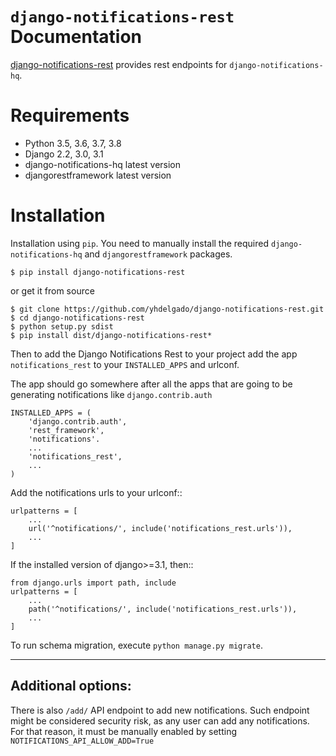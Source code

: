``django-notifications-rest`` Documentation
=======================================

[django-notifications-rest](https://github.com/yhdelgado/django-notifications-rest) provides rest endpoints for ``django-notifications-hq``.

Requirements
============

- Python 3.5, 3.6, 3.7, 3.8
- Django 2.2, 3.0, 3.1
- django-notifications-hq latest version
- djangorestframework latest version

Installation
============

Installation using ``pip``. You need to manually install the required ``django-notifications-hq`` and ``djangorestframework`` packages.
    
    $ pip install django-notifications-rest

or get it from source

    $ git clone https://github.com/yhdelgado/django-notifications-rest.git
    $ cd django-notifications-rest
    $ python setup.py sdist
    $ pip install dist/django-notifications-rest*

Then to add the Django Notifications Rest to your project add the app ``notifications_rest`` to your ``INSTALLED_APPS`` and urlconf.

The app should go somewhere after all the apps that are going to be generating notifications like ``django.contrib.auth``

    INSTALLED_APPS = (
        'django.contrib.auth',
        'rest_framework',
        'notifications'.
        ...
        'notifications_rest',
        ...
    )

Add the notifications urls to your urlconf::

    urlpatterns = [
        ...
        url('^notifications/', include('notifications_rest.urls')),
        ...
    ]
If the installed version of django>=3.1, then::

    from django.urls import path, include
    urlpatterns = [
        ...
        path('^notifications/', include('notifications_rest.urls')),
        ...
    ]
 
To run schema migration, execute ``python manage.py migrate``.

-------------------
Additional options:
-------------------

There is also ``/add/`` API endpoint to add new notifications. Such endpoint might be considered security risk, as any user can add any notifications. For that reason, it must be manually enabled by setting ``NOTIFICATIONS_API_ALLOW_ADD=True``
